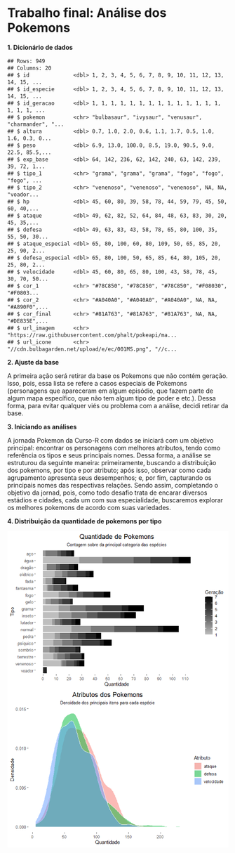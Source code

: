 Trabalho final: Análise dos Pokemons
================

**1. Dicionário de dados**

    ## Rows: 949
    ## Columns: 20
    ## $ id              <dbl> 1, 2, 3, 4, 5, 6, 7, 8, 9, 10, 11, 12, 13, 14, 15, ...
    ## $ id_especie      <dbl> 1, 2, 3, 4, 5, 6, 7, 8, 9, 10, 11, 12, 13, 14, 15, ...
    ## $ id_geracao      <dbl> 1, 1, 1, 1, 1, 1, 1, 1, 1, 1, 1, 1, 1, 1, 1, 1, 1, ...
    ## $ pokemon         <chr> "bulbasaur", "ivysaur", "venusaur", "charmander", "...
    ## $ altura          <dbl> 0.7, 1.0, 2.0, 0.6, 1.1, 1.7, 0.5, 1.0, 1.6, 0.3, 0...
    ## $ peso            <dbl> 6.9, 13.0, 100.0, 8.5, 19.0, 90.5, 9.0, 22.5, 85.5,...
    ## $ exp_base        <dbl> 64, 142, 236, 62, 142, 240, 63, 142, 239, 39, 72, 1...
    ## $ tipo_1          <chr> "grama", "grama", "grama", "fogo", "fogo", "fogo", ...
    ## $ tipo_2          <chr> "venenoso", "venenoso", "venenoso", NA, NA, "voador...
    ## $ hp              <dbl> 45, 60, 80, 39, 58, 78, 44, 59, 79, 45, 50, 60, 40,...
    ## $ ataque          <dbl> 49, 62, 82, 52, 64, 84, 48, 63, 83, 30, 20, 45, 35,...
    ## $ defesa          <dbl> 49, 63, 83, 43, 58, 78, 65, 80, 100, 35, 55, 50, 30...
    ## $ ataque_especial <dbl> 65, 80, 100, 60, 80, 109, 50, 65, 85, 20, 25, 90, 2...
    ## $ defesa_especial <dbl> 65, 80, 100, 50, 65, 85, 64, 80, 105, 20, 25, 80, 2...
    ## $ velocidade      <dbl> 45, 60, 80, 65, 80, 100, 43, 58, 78, 45, 30, 70, 50...
    ## $ cor_1           <chr> "#78C850", "#78C850", "#78C850", "#F08030", "#F0803...
    ## $ cor_2           <chr> "#A040A0", "#A040A0", "#A040A0", NA, NA, "#A890F0",...
    ## $ cor_final       <chr> "#81A763", "#81A763", "#81A763", NA, NA, "#DE835E",...
    ## $ url_imagem      <chr> "https://raw.githubusercontent.com/phalt/pokeapi/ma...
    ## $ url_icone       <chr> "//cdn.bulbagarden.net/upload/e/ec/001MS.png", "//c...

**2. Ajuste da base**

A primeira ação será retirar da base os Pokemons que não contém geração.
Isso, pois, essa lista se refere a casos especiais de Pokemons
(personagens que apareceram em algum episódio, que fazem parte de algum
mapa específico, que não tem algum tipo de poder e etc.). Dessa forma,
para evitar qualquer viés ou problema com a análise, decidi retirar da
base.

**3. Iniciando as análises**

A jornada Pokemon da Curso-R com dados se iniciará com um objetivo
principal: encontrar os personagens com melhores atributos, tendo como
referência os tipos e seus principais nomes. Dessa forma, a análise se
estruturou da seguinte maneira: primeiramente, buscando a distribuição
dos pokemons, por tipo e por atributo; após isso, observar como cada
agrupamento apresenta seus desempenhos; e, por fim, capturando os
principais nomes das respectivas relações. Sendo assim, completando o
objetivo da jornad, pois, como todo desafio trata de encarar diversos
estádios e cidades, cada um com sua especialidade, buscaremos explorar
os melhores pokemons de acordo com suas variedades.

**4. Distribuição da quantidade de pokemons por tipo**

<img src="README_files/figure-gfm/unnamed-chunk-3-1.png" style="display: block; margin: auto;" />

<img src="README_files/figure-gfm/unnamed-chunk-4-1.png" style="display: block; margin: auto;" />
